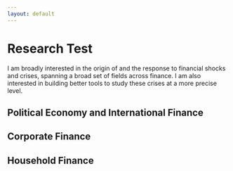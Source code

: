```yaml
---
layout: default
---
```


# Research Test

I am broadly interested in the origin of and the response to financial shocks and crises, spanning a broad set of fields across finance. I am also interested in building better tools to study these crises at a more precise level.

## Political Economy and International Finance


## Corporate Finance


## Household Finance

